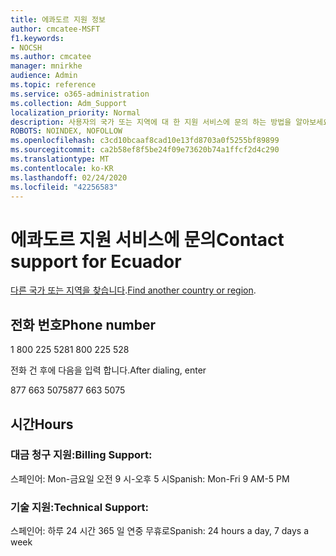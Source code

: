 ```yaml
---
title: 에콰도르 지원 정보
author: cmcatee-MSFT
f1.keywords:
- NOCSH
ms.author: cmcatee
manager: mnirkhe
audience: Admin
ms.topic: reference
ms.service: o365-administration
ms.collection: Adm_Support
localization_priority: Normal
description: 사용자의 국가 또는 지역에 대 한 지원 서비스에 문의 하는 방법을 알아보세요.
ROBOTS: NOINDEX, NOFOLLOW
ms.openlocfilehash: c3cd10bcaaf8cad10e13fd8703a0f5255bf89899
ms.sourcegitcommit: ca2b58ef8f5be24f09e73620b74a1ffcf2d4c290
ms.translationtype: MT
ms.contentlocale: ko-KR
ms.lasthandoff: 02/24/2020
ms.locfileid: "42256583"
---
```

# <a name="contact-support-for-ecuador"></a><span data-ttu-id="7d81f-103">에콰도르 지원 서비스에 문의</span><span class="sxs-lookup"><span data-stu-id="7d81f-103">Contact support for Ecuador</span></span>

<span data-ttu-id="7d81f-104">[다른 국가 또는 지역을 찾습니다](../contact-support-for-business-products.md).</span><span class="sxs-lookup"><span data-stu-id="7d81f-104">[Find another country or region](../contact-support-for-business-products.md).</span></span>

## <a name="phone-number"></a><span data-ttu-id="7d81f-105">전화 번호</span><span class="sxs-lookup"><span data-stu-id="7d81f-105">Phone number</span></span>
<span data-ttu-id="7d81f-106">1 800 225 528</span><span class="sxs-lookup"><span data-stu-id="7d81f-106">1 800 225 528</span></span>

<span data-ttu-id="7d81f-107">전화 건 후에 다음을 입력 합니다.</span><span class="sxs-lookup"><span data-stu-id="7d81f-107">After dialing, enter</span></span>

<span data-ttu-id="7d81f-108">877 663 5075</span><span class="sxs-lookup"><span data-stu-id="7d81f-108">877 663 5075</span></span>

## <a name="hours"></a><span data-ttu-id="7d81f-109">시간</span><span class="sxs-lookup"><span data-stu-id="7d81f-109">Hours</span></span>
### <a name="billing-support"></a><span data-ttu-id="7d81f-110">대금 청구 지원:</span><span class="sxs-lookup"><span data-stu-id="7d81f-110">Billing Support:</span></span>

<span data-ttu-id="7d81f-111">스페인어: Mon-금요일 오전 9 시-오후 5 시</span><span class="sxs-lookup"><span data-stu-id="7d81f-111">Spanish: Mon-Fri 9 AM-5 PM</span></span>

### <a name="technical-support"></a><span data-ttu-id="7d81f-112">기술 지원:</span><span class="sxs-lookup"><span data-stu-id="7d81f-112">Technical Support:</span></span>

<span data-ttu-id="7d81f-113">스페인어: 하루 24 시간 365 일 연중 무휴로</span><span class="sxs-lookup"><span data-stu-id="7d81f-113">Spanish: 24 hours a day, 7 days a week</span></span>